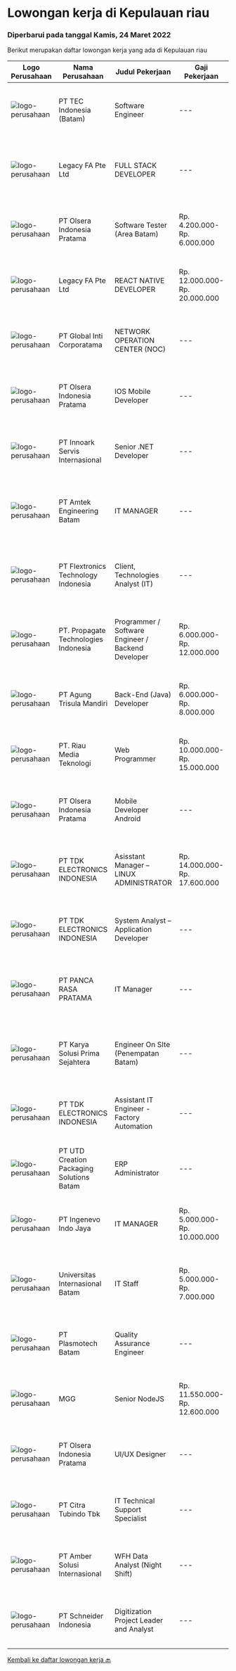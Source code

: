 
  # Lowongan kerja di Kepulauan riau

  ### Diperbarui pada tanggal Kamis, 24 Maret 2022

  Berikut merupakan daftar lowongan kerja yang ada di Kepulauan riau

  |Logo Perusahaan | Nama Perusahaan | Judul Pekerjaan | Gaji Pekerjaan | Lokasi | Deskripsi | Tanggal diunggah | Pranala |
  | -------------- | --------------- | --------------- | --------- | --------- | -------------- | ------- | ----------- |
  |![logo-perusahaan](https://image-service-cdn.seek.com.au/e5fa2b81daae9047d0ab4f6ef4822f50e1c8f8bd/ee4dce1061f3f616224767ad58cb2fc751b8d2dc)|PT TEC Indonesia (Batam)|Software Engineer|---|Batam|Bachelor degree in Electrical Engineer/Computer Science Good skill to operate C++ or familiar with C#, Android, VB, Java, web programming Good...|Rabu, 23 Maret 2022|https://www.jobstreet.co.id/id/job/software-engineer-3831528?token=0~2e0ab9d1-21ba-4df8-9d42-1434049fbfbf&sectionRank=1&jobId=jobstreet-id-job-3831528|
|![logo-perusahaan](https://image-service-cdn.seek.com.au/4ca255460a517be0738e175e80e6ef518426540e/ee4dce1061f3f616224767ad58cb2fc751b8d2dc)|Legacy FA Pte Ltd|FULL STACK DEVELOPER|---|Batam|Job Description :We are looking for a Full Stack developer interested in building performant and UI friendly web apps and scalable backends. As a Full...|Selasa, 22 Maret 2022|https://www.jobstreet.co.id/id/job/full-stack-developer-9403357/origin/sg?token=0~2e0ab9d1-21ba-4df8-9d42-1434049fbfbf&sectionRank=2&jobId=jobstreet-sg-job-9403357|
|![logo-perusahaan](https://image-service-cdn.seek.com.au/90e9bb2e5bcac40b68d491aafb34203d371349a1/ee4dce1061f3f616224767ad58cb2fc751b8d2dc)|PT Olsera Indonesia Pratama|Software Tester (Area Batam)|Rp. 4.200.000-Rp. 6.000.000|Batam|Job Description : Organizing and controlling and executing Testing process (System Test, Integration Test, Regression Test, Front End and Back End...|Senin, 21 Maret 2022|https://www.jobstreet.co.id/id/job/software-tester-area-batam-3827517?token=0~2e0ab9d1-21ba-4df8-9d42-1434049fbfbf&sectionRank=3&jobId=jobstreet-id-job-3827517|
|![logo-perusahaan](https://image-service-cdn.seek.com.au/4ca255460a517be0738e175e80e6ef518426540e/ee4dce1061f3f616224767ad58cb2fc751b8d2dc)|Legacy FA Pte Ltd|REACT NATIVE DEVELOPER|Rp. 12.000.000-Rp. 20.000.000|Batam|Job Description :We are looking for a React Native developer interested in building performant and UI friendly mobile apps for both iOS and Android...|Selasa, 22 Maret 2022|https://www.jobstreet.co.id/id/job/react-native-developer-9405222/origin/sg?token=0~2e0ab9d1-21ba-4df8-9d42-1434049fbfbf&sectionRank=4&jobId=jobstreet-sg-job-9405222|
|![logo-perusahaan](https://image-service-cdn.seek.com.au/3c4d4663233573dadfd47054904af30a6a87e617/ee4dce1061f3f616224767ad58cb2fc751b8d2dc)|PT Global Inti Corporatama|NETWORK OPERATION CENTER (NOC)|---|Jakarta Raya|Responsibilities: Understand and understand well (setup, maintenance and troubleshoot): Opensource RedHat, CentOS, Ubuntu MRTG Server CACTI under...|Selasa, 22 Maret 2022|https://www.jobstreet.co.id/id/job/network-operation-center-noc-3829911?token=0~2e0ab9d1-21ba-4df8-9d42-1434049fbfbf&sectionRank=5&jobId=jobstreet-id-job-3829911|
|![logo-perusahaan](https://image-service-cdn.seek.com.au/90e9bb2e5bcac40b68d491aafb34203d371349a1/ee4dce1061f3f616224767ad58cb2fc751b8d2dc)|PT Olsera Indonesia Pratama|IOS Mobile Developer|---|Jakarta Raya|Responsibilities: Development in an AGILE environment Build reusable codes and libraries Create good product with accessibility and security...|Rabu, 23 Maret 2022|https://www.jobstreet.co.id/id/job/ios-mobile-developer-3820494?token=0~2e0ab9d1-21ba-4df8-9d42-1434049fbfbf&sectionRank=6&jobId=jobstreet-id-job-3820494|
|![logo-perusahaan](https://image-service-cdn.seek.com.au/5f8b109dba2d1bd12e0f98858b63c67a0c0b684e/ee4dce1061f3f616224767ad58cb2fc751b8d2dc)|PT Innoark Servis Internasional|Senior .NET Developer|---|Surabaya|We are looking for a Senior .NET Developer to join our IT department and build functional applications and websites.Senior .NET Developer...|Senin, 21 Maret 2022|https://www.jobstreet.co.id/id/job/senior-.net-developer-3828368?token=0~2e0ab9d1-21ba-4df8-9d42-1434049fbfbf&sectionRank=7&jobId=jobstreet-id-job-3828368|
|![logo-perusahaan](https://image-service-cdn.seek.com.au/a58dd4f93cc8ff6fd8d7860b4249310d1c9635a1/ee4dce1061f3f616224767ad58cb2fc751b8d2dc)|PT Amtek Engineering Batam|IT MANAGER|---|Batam|Overseeing and determining timeframes for major IT projects including system updates, upgrades, migrations and outages.Manage and responsible for IT...|Rabu, 16 Maret 2022|https://www.jobstreet.co.id/id/job/it-manager-3822373?token=0~2e0ab9d1-21ba-4df8-9d42-1434049fbfbf&sectionRank=8&jobId=jobstreet-id-job-3822373|
|![logo-perusahaan](https://image-service-cdn.seek.com.au/a2d2e4f9664dcaaa1f379292808cfa099f9db547/ee4dce1061f3f616224767ad58cb2fc751b8d2dc)|PT Flextronics Technology Indonesia|Client, Technologies Analyst (IT)|---|Batam|The Client Technologies Analyst  will be based in Batam, Indonesia.What a typical day looks like: Determinate required improvements on the systems...|Kamis, 17 Maret 2022|https://www.jobstreet.co.id/id/job/client-technologies-analyst-it-3824711?token=0~2e0ab9d1-21ba-4df8-9d42-1434049fbfbf&sectionRank=9&jobId=jobstreet-id-job-3824711|
|![logo-perusahaan](https://i.ibb.co/sqvTCh9/112815900-stock-vector-no-image-available-icon-flat-vector.webp)|PT. Propagate Technologies Indonesia|Programmer / Software Engineer / Backend Developer|Rp. 6.000.000-Rp. 12.000.000|Batam|— Candidate must possess at least Diploma or Bachelor's Degree in Computer Science/Information Technology or equivalent.— At least 1 year of working...|Rabu, 16 Maret 2022|https://www.jobstreet.co.id/id/job/programmer-software-engineer-backend-developer-3810215?token=0~2e0ab9d1-21ba-4df8-9d42-1434049fbfbf&sectionRank=10&jobId=jobstreet-id-job-3810215|
|![logo-perusahaan](https://image-service-cdn.seek.com.au/6306e67940498d3926db1dc3b6d5982a669ee958/ee4dce1061f3f616224767ad58cb2fc751b8d2dc)|PT Agung Trisula Mandiri|Back-End (Java) Developer|Rp. 6.000.000-Rp. 8.000.000|Batam|Job-desc summary: Analyze product owners requirements Take part in architectural development activities/discussion Develop applications for backend...|Rabu, 16 Maret 2022|https://www.jobstreet.co.id/id/job/back-end-java-developer-3804710?token=0~2e0ab9d1-21ba-4df8-9d42-1434049fbfbf&sectionRank=11&jobId=jobstreet-id-job-3804710|
|![logo-perusahaan](https://i.ibb.co/sqvTCh9/112815900-stock-vector-no-image-available-icon-flat-vector.webp)|PT. Riau Media Teknologi|Web Programmer|Rp. 10.000.000-Rp. 15.000.000|Batam|Build robust and scalable software in PHP, Javascript, CSS, MySQL by building new features, debugging and optimizing the web applications Write clean...|Kamis, 17 Maret 2022|https://www.jobstreet.co.id/id/job/web-programmer-3825121?token=0~2e0ab9d1-21ba-4df8-9d42-1434049fbfbf&sectionRank=12&jobId=jobstreet-id-job-3825121|
|![logo-perusahaan](https://image-service-cdn.seek.com.au/90e9bb2e5bcac40b68d491aafb34203d371349a1/ee4dce1061f3f616224767ad58cb2fc751b8d2dc)|PT Olsera Indonesia Pratama|Mobile Developer Android|---|Jakarta Raya|Responsibilities: Development in an AGILE environment Create good product with accessibility and security compliance Create good product with...|Kamis, 17 Maret 2022|https://www.jobstreet.co.id/id/job/mobile-developer-android-3806643?token=0~2e0ab9d1-21ba-4df8-9d42-1434049fbfbf&sectionRank=13&jobId=jobstreet-id-job-3806643|
|![logo-perusahaan](https://image-service-cdn.seek.com.au/abf296bd91f8d6875073b1d919f8980bdd50bf3a/ee4dce1061f3f616224767ad58cb2fc751b8d2dc)|PT TDK ELECTRONICS INDONESIA|Asisstant Manager – LINUX ADMINISTRATOR|Rp. 14.000.000-Rp. 17.600.000|Batam|Tasks and responsibilitiesOperation Ensuring the availability and reliability of Computers, Server and other IT peripherals Ensuring the availability...|Senin, 14 Maret 2022|https://www.jobstreet.co.id/id/job/asisstant-manager-linux-administrator-3818924?token=0~2e0ab9d1-21ba-4df8-9d42-1434049fbfbf&sectionRank=14&jobId=jobstreet-id-job-3818924|
|![logo-perusahaan](https://image-service-cdn.seek.com.au/abf296bd91f8d6875073b1d919f8980bdd50bf3a/ee4dce1061f3f616224767ad58cb2fc751b8d2dc)|PT TDK ELECTRONICS INDONESIA|System Analyst – Application Developer|---|Batam|Tasks and responsibilities Ensuring the availability and reliability of the System. Ensuring adequate license required for running the System...|Senin, 14 Maret 2022|https://www.jobstreet.co.id/id/job/system-analyst-application-developer-3818931?token=0~2e0ab9d1-21ba-4df8-9d42-1434049fbfbf&sectionRank=15&jobId=jobstreet-id-job-3818931|
|![logo-perusahaan](https://image-service-cdn.seek.com.au/d10b2bb65a28093dda9513e9ebfa7d00e8ffa266/ee4dce1061f3f616224767ad58cb2fc751b8d2dc)|PT PANCA RASA PRATAMA|IT Manager|---|Tanjung Pinang|Memiliki pengalaman di bidang IT minimal 2 tahun Bersedia ditempatkan di Tanjung Pinang / Batam, Kepulauan Riau Mampu bekerja di bawah tekanan  Bisa...|Kamis, 10 Maret 2022|https://www.jobstreet.co.id/id/job/it-manager-3816802?token=0~2e0ab9d1-21ba-4df8-9d42-1434049fbfbf&sectionRank=16&jobId=jobstreet-id-job-3816802|
|![logo-perusahaan](https://image-service-cdn.seek.com.au/bb0f2c313297f2db3d497466b95d7da85644edc0/ee4dce1061f3f616224767ad58cb2fc751b8d2dc)|PT Karya Solusi Prima Sejahtera|Engineer On SIte (Penempatan Batam)|---|Batam|Kualifikasi : Pendidikan minimal D3/S1 Teknik Informatika/Teknik Telekomunikasi Memiliki pengalaman pekerjaan di bidang yang sama minimal 1 tahun...|Jumat, 11 Maret 2022|https://www.jobstreet.co.id/id/job/engineer-on-site-penempatan-batam-3817812?token=0~2e0ab9d1-21ba-4df8-9d42-1434049fbfbf&sectionRank=17&jobId=jobstreet-id-job-3817812|
|![logo-perusahaan](https://image-service-cdn.seek.com.au/abf296bd91f8d6875073b1d919f8980bdd50bf3a/ee4dce1061f3f616224767ad58cb2fc751b8d2dc)|PT TDK ELECTRONICS INDONESIA|Assistant IT Engineer - Factory Automation|---|Batam|Tasks and responsibilities Operation Ensuring the availability and reliability of Factory Automation System. Ensuring the availability of spare parts...|Senin, 07 Maret 2022|https://www.jobstreet.co.id/id/job/assistant-it-engineer-factory-automation-3811477?token=0~2e0ab9d1-21ba-4df8-9d42-1434049fbfbf&sectionRank=18&jobId=jobstreet-id-job-3811477|
|![logo-perusahaan](https://image-service-cdn.seek.com.au/14985e79502eb581eee01a7835679effc85be21a/ee4dce1061f3f616224767ad58cb2fc751b8d2dc)|PT UTD Creation Packaging Solutions Batam|ERP Administrator|---|Batam|Maintain and updated ERP System , Monitoring ERP system’s transactions support all the users related to ERP MInimum 1 year experience handling ERP...|Senin, 07 Maret 2022|https://www.jobstreet.co.id/id/job/erp-administrator-3811544?token=0~2e0ab9d1-21ba-4df8-9d42-1434049fbfbf&sectionRank=19&jobId=jobstreet-id-job-3811544|
|![logo-perusahaan](https://image-service-cdn.seek.com.au/cfe4ef4a9e217c3d2abf7ef62dc99ee697cd466b/ee4dce1061f3f616224767ad58cb2fc751b8d2dc)|PT Ingenevo Indo Jaya|IT MANAGER|Rp. 5.000.000-Rp. 10.000.000|Batam|JOB DESCRIPTION :  Subject matter expert of Indocad’s ICT environment including but not limited to: Windows Server 2012/2016, AD, Hyper-V environment...|Sabtu, 05 Maret 2022|https://www.jobstreet.co.id/id/job/it-manager-3809627?token=0~2e0ab9d1-21ba-4df8-9d42-1434049fbfbf&sectionRank=20&jobId=jobstreet-id-job-3809627|
|![logo-perusahaan](https://image-service-cdn.seek.com.au/8c68530db41f0291e97ffb8b20ffd458b46dcf8f/ee4dce1061f3f616224767ad58cb2fc751b8d2dc)|Universitas Internasional Batam|IT Staff|Rp. 5.000.000-Rp. 7.000.000|Batam|Mobile Programmer Melakukan pengembangan mobile apps dengan menggunakan Framework Flutter Melakukan pengembangan Material Design yang User Friendly...|Jumat, 04 Maret 2022|https://www.jobstreet.co.id/id/job/it-staff-3808450?token=0~2e0ab9d1-21ba-4df8-9d42-1434049fbfbf&sectionRank=21&jobId=jobstreet-id-job-3808450|
|![logo-perusahaan](https://image-service-cdn.seek.com.au/98a300836352a936d4e37aa50aea0d01c96e16e0/ee4dce1061f3f616224767ad58cb2fc751b8d2dc)|PT Plasmotech Batam|Quality Assurance Engineer|---|Batam|Duties &amp; Responsibilities:·        Oversee overall quality aspect of the company.·        Ensure quality management system are complying (ISO...|Kamis, 03 Maret 2022|https://www.jobstreet.co.id/id/job/quality-assurance-engineer-3807727?token=0~2e0ab9d1-21ba-4df8-9d42-1434049fbfbf&sectionRank=22&jobId=jobstreet-id-job-3807727|
|![logo-perusahaan](https://i.ibb.co/sqvTCh9/112815900-stock-vector-no-image-available-icon-flat-vector.webp)|MGG|Senior NodeJS|Rp. 11.550.000-Rp. 12.600.000|Batam|We are hiring!Senior NodeJs Developer to be located at Jakarta.- working remotely from Jakarta- working hours and benefits per company policyKey...|Kamis, 10 Maret 2022|https://www.jobstreet.co.id/id/job/senior-nodejs-3815798?token=0~2e0ab9d1-21ba-4df8-9d42-1434049fbfbf&sectionRank=23&jobId=jobstreet-id-job-3815798|
|![logo-perusahaan](https://image-service-cdn.seek.com.au/90e9bb2e5bcac40b68d491aafb34203d371349a1/ee4dce1061f3f616224767ad58cb2fc751b8d2dc)|PT Olsera Indonesia Pratama|UI/UX Designer|---|Jakarta Raya|JOB DESCRIPTION We are looking for a UI/UX Designer to turn our ideas into business goals. The incumbent is instrumental to address our customers’...|Rabu, 02 Maret 2022|https://www.jobstreet.co.id/id/job/ui-ux-designer-3806638?token=0~2e0ab9d1-21ba-4df8-9d42-1434049fbfbf&sectionRank=24&jobId=jobstreet-id-job-3806638|
|![logo-perusahaan](https://image-service-cdn.seek.com.au/ae5d7627751fc9d00747acdff063a786f6d09c5f/ee4dce1061f3f616224767ad58cb2fc751b8d2dc)|PT Citra Tubindo Tbk|IT Technical Support Specialist|---|Kepulauan Riau|JOB DESCRIPTION Ensure the availability &amp; reliability of computers, servers, and other IT peripherals. Perform troubleshooting to diagnose and...|Rabu, 23 Februari 2022|https://www.jobstreet.co.id/id/job/it-technical-support-specialist-3800279?token=0~2e0ab9d1-21ba-4df8-9d42-1434049fbfbf&sectionRank=25&jobId=jobstreet-id-job-3800279|
|![logo-perusahaan](https://i.ibb.co/sqvTCh9/112815900-stock-vector-no-image-available-icon-flat-vector.webp)|PT Amber Solusi Internasional|WFH Data Analyst (Night Shift)|---|Jakarta Raya|Working hour starting 8 PM - 5 AM WIB (starts in evening)Will be supporting USA based companyWorking days and national holidays are following USA...|Jumat, 25 Februari 2022|https://www.jobstreet.co.id/id/job/wfh-data-analyst-night-shift-3802784?token=0~2e0ab9d1-21ba-4df8-9d42-1434049fbfbf&sectionRank=26&jobId=jobstreet-id-job-3802784|
|![logo-perusahaan](https://image-service-cdn.seek.com.au/630e6f36eddf12aa2a9f090c449e02964b55a0a1/ee4dce1061f3f616224767ad58cb2fc751b8d2dc)|PT Schneider Indonesia|Digitization Project Leader and Analyst|---|Batam|Do you dream of working in a company that is driven by a meaningful purpose? An inclusive company that empowers you to do your best and be...|Rabu, 23 Maret 2022|https://www.jobstreet.co.id/id/job/digitization-project-leader-and-analyst-1031034896?token=0~2e0ab9d1-21ba-4df8-9d42-1434049fbfbf&sectionRank=27&jobId=jobstreet-id-job-1031034896|


  [Kembali ke daftar lowongan kerja 🔙](../README.md#daftar-lowongan-kerja)
  